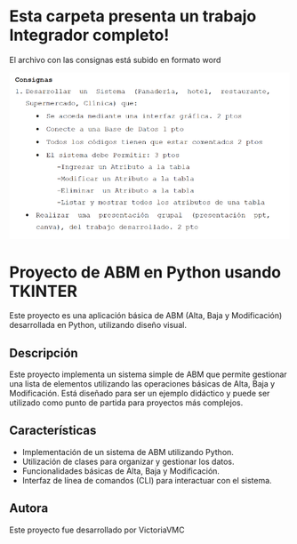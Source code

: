 # Esta carpeta presenta un trabajo Integrador completo!
El archivo con las consignas está subido en formato word

![Consignas](Consignas.png)

# Proyecto de ABM en Python usando TKINTER

Este proyecto es una aplicación básica de ABM (Alta, Baja y Modificación) desarrollada en Python, utilizando diseño visual.

## Descripción

Este proyecto implementa un sistema simple de ABM que permite gestionar una lista de elementos utilizando las operaciones básicas de Alta, Baja y Modificación. Está diseñado para ser un ejemplo didáctico y puede ser utilizado como punto de partida para proyectos más complejos.

## Características

- Implementación de un sistema de ABM utilizando Python.
- Utilización de clases para organizar y gestionar los datos.
- Funcionalidades básicas de Alta, Baja y Modificación.
- Interfaz de línea de comandos (CLI) para interactuar con el sistema.

## Autora
Este proyecto fue desarrollado por VictoriaVMC
